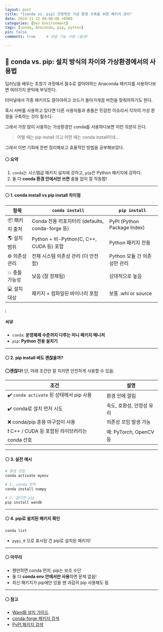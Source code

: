 ```yaml
---
layout: post
title: "[conda vs. pip] 안정적인 가상 환경 구축을 위한 패키지 관리"
date: 2024-11-12 00:00:00 +0900
categories: [Dev Environment]
tags: [conda, Anaconda, pip, python]
pin: false
comments: true     # 댓글 기능 사용 (옵션)

---
```

## 🔵 conda vs. pip: 설치 방식의 차이와 가상환경에서의 사용법

딥러닝을 배우는 초창기 과정에서 필수로 깔아야하는 Anaconda 패키지를 사용하다보면 여러가지 문턱에 부딪힌다.

터미널에서 각종 패키지도 깔아야하고 코드가 돌아가게끔 버전을 맞춰야하기도 한다.

혹시 서버를 사용하고 있다면 다른 사용자들과 충돌은 민감한 이슈라서 각자의 가상 환경을 구축하는 것이 필수다.

그래서 가장 많이 사용하는 가상환경인 conda를 사용하다보면 이런 의문이 든다.

> 어떨 때는 pip install 이고 어떤 때는 conda install이네...

그래서 이번 기회에 한번 정리해보고 효율적인 방법을 공부해보았다.

#### ⚪ 요약
1. `conda`는 시스템급 패키지 설치에 강하고, `pip`은 Python 패키지에 강하다.  
2.  둘 다 **conda 환경 안에서만 쓰면** 충돌 없이 잘 작동함!

---

#### ⚪ 1. conda install vs pip install 차이점

| 항목 | `conda install` | `pip install` |
|------|------------------|----------------|
| 📦 패키지 출처 | Conda 전용 리포지터리 (defaults, conda-forge 등) | PyPI (Python Package Index) |
| 🌎 설치 범위 | Python + 비-Python(C, C++, CUDA 등) 포함 | Python 패키지 전용 |
| ⚙️ 의존성 관리 | 전체 시스템 의존성 관리 (더 안전함) | Python 모듈 간 의존성만 관리 |
| 💥 충돌 가능성 | 낮음 (잘 정제됨) | 상대적으로 높음 |
| 💻 설치 대상 | 패키지 + 컴파일된 바이너리 포함 | 보통 .whl or source |
;
##### 비유
- `conda`: **운영체제 수준까지 다루는 미니 패키지 매니저**
- `pip`: **Python 전용 설치기**

---

#### ⚪ 2. pip install 써도 괜찮을까?

⭕**괜찮다!** 단, 아래 조건만 잘 지키면 안전하게 사용할 수 있음:

| 조건 | 설명 |
|------|------|
| ✔️ `conda activate` 된 상태에서 pip 사용 | 환경 안에 깔림 |
| ✔️ conda로 설치 먼저 시도 | 속도, 호환성, 안정성 유리 |
| ❌ conda/pip 혼용 마구잡이 사용 | 의존성 꼬임 발생 가능 |
| ❗ C++ / CUDA 등 포함된 라이브러리는 conda 선호 | 예: PyTorch, OpenCV 등 |

---

#### ⚪ 3. 실전 예시

```bash
# 환경 진입
conda activate myenv

# 1. conda 먼저
conda install numpy

# 2. 없으면 pip
pip install wandb
```

---

#### ⚪ 4. pip로 설치된 패키지 확인

```bash
conda list
```

- `pypi_0` 으로 표시된 건 pip로 설치된 패키지!

---

#### ⚪ 마무리

- 웬만하면 conda 먼저, pip는 보조 수단
- 둘 다 **conda env 안에서만 사용**하면 문제 없음!
- 최신 패키지가 pip에만 있을 땐 과감히 pip 사용해도 됨

---

#### ⚪ 참고

- [WandB 설치 가이드](https://docs.wandb.ai/)
- [conda-forge 패키지 검색](https://anaconda.org/conda-forge)
- [PyPI 패키지 검색](https://pypi.org/)

